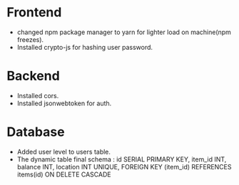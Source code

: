 # Frontend

* changed npm package manager to yarn for lighter load on machine(npm freezes).
* Installed crypto-js for hashing user password.

# Backend

* Installed cors.
* Installed jsonwebtoken for auth.


# Database

* Added user level to users table.
* The dynamic table final schema :
    id SERIAL PRIMARY KEY,
    item_id INT, 
    balance INT,
    location INT UNIQUE,
    FOREIGN KEY (item_id) REFERENCES items(id) ON DELETE CASCADE